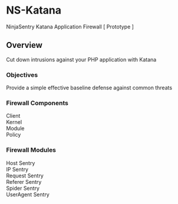 # NS-Katana  

NinjaSentry Katana Application Firewall [ Prototype ]  
 
## Overview  

Cut down intrusions against your PHP application with Katana  

### Objectives  

Provide a simple effective baseline defense against common threats  

### Firewall Components

Client  
Kernel  
Module  
Policy  

### Firewall Modules  
  
Host Sentry  
IP Sentry  
Request Sentry  
Referer Sentry  
Spider Sentry  
UserAgent Sentry  
